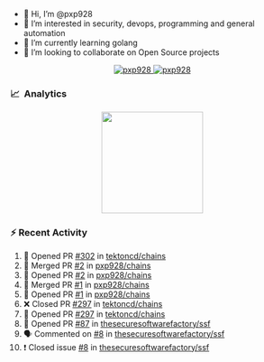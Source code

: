 - 👋  Hi, I’m @pxp928
- 👀  I’m interested in security, devops, programming and general automation
- 🌱  I’m currently learning golang
- 💞️  I’m looking to collaborate on Open Source projects

<p align="center">
  <a href="https://linkedin.com/in/pxp928" target="blank">
    <img src="https://img.shields.io/badge/linkedin-%230077B5.svg?&style=for-the-badge&logo=linkedin&logoColor=white" alt="pxp928" />
  </a>
  <a href="https://twitter.com/pxp928" target="blank">
    <img src="https://img.shields.io/badge/Twitter-1DA1F2?style=for-the-badge&logo=twitter&logoColor=white" alt="pxp928" />
  </a>
</p>

### 📈 &nbsp;Analytics

<p align="center">
  <a href="https://github.com/pxp928">
    <img height="180em" src="https://github-readme-stats-eight-theta.vercel.app/api?username=pxp928&show_icons=true&theme=radical&include_all_commits=true&count_private=true&line_height=26"/>
    <!---
    <img height="180em" src="https://github-readme-stats-eight-theta.vercel.app/api/top-langs/?username=pxp928&layout=compact&theme=radical&line_height=26"/>
    --->
  </a>
</p>

### :zap: Recent Activity

<!--START_SECTION:activity-->
1. 💪 Opened PR [#302](https://github.com/tektoncd/chains/pull/302) in [tektoncd/chains](https://github.com/tektoncd/chains)
2. 🎉 Merged PR [#2](https://github.com/pxp928/chains/pull/2) in [pxp928/chains](https://github.com/pxp928/chains)
3. 💪 Opened PR [#2](https://github.com/pxp928/chains/pull/2) in [pxp928/chains](https://github.com/pxp928/chains)
4. 🎉 Merged PR [#1](https://github.com/pxp928/chains/pull/1) in [pxp928/chains](https://github.com/pxp928/chains)
5. 💪 Opened PR [#1](https://github.com/pxp928/chains/pull/1) in [pxp928/chains](https://github.com/pxp928/chains)
6. ❌ Closed PR [#297](https://github.com/tektoncd/chains/pull/297) in [tektoncd/chains](https://github.com/tektoncd/chains)
7. 💪 Opened PR [#297](https://github.com/tektoncd/chains/pull/297) in [tektoncd/chains](https://github.com/tektoncd/chains)
8. 💪 Opened PR [#87](https://github.com/thesecuresoftwarefactory/ssf/pull/87) in [thesecuresoftwarefactory/ssf](https://github.com/thesecuresoftwarefactory/ssf)
9. 🗣 Commented on [#8](https://github.com/thesecuresoftwarefactory/ssf/issues/8) in [thesecuresoftwarefactory/ssf](https://github.com/thesecuresoftwarefactory/ssf)
10. ❗️ Closed issue [#8](https://github.com/thesecuresoftwarefactory/ssf/issues/8) in [thesecuresoftwarefactory/ssf](https://github.com/thesecuresoftwarefactory/ssf)
<!--END_SECTION:activity-->

<!---
pxp928/pxp928 is a ✨ special ✨ repository because its `README.md` (this file) appears on your GitHub profile.
You can click the Preview link to take a look at your changes.
--->
